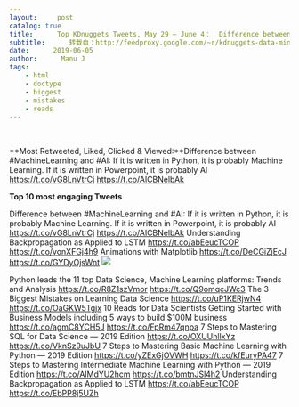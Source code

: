 ```yaml
---
layout:     post
catalog: true
title:      Top KDnuggets Tweets, May 29 – June 4：  Difference between #MachineLearning and #AI; Understanding Backpropagation as Applied to LSTM
subtitle:      转载自：http://feedproxy.google.com/~r/kdnuggets-data-mining-analytics/~3/r1M99o_kmw4/top-tweets-may29-jun4.html
date:      2019-06-05
author:      Manu J
tags:
    - html
    - doctype
    - biggest
    - mistakes
    - reads
---
```



  
 

**Most Retweeted, Liked, Clicked & Viewed:**Difference between #MachineLearning and #AI:
If it is written in Python, it is probably Machine Learning.
If it is written in Powerpoint, it is probably AI 
 https://t.co/vG8LnVtrCj https://t.co/AlCBNelbAk


**Top 10 most engaging Tweets**

 Difference between #MachineLearning and #AI:
If it is written in Python, it is probably Machine Learning.
If it is written in Powerpoint, it is probably AI 
 https://t.co/vG8LnVtrCj https://t.co/AlCBNelbAk
 Understanding Backpropagation as Applied to LSTM https://t.co/abEeucTCOP https://t.co/vonXFGj4h9
 Animations with Matplotlib https://t.co/DeCGiZjEcJ https://t.co/GYDyOjsWnt ![](https://i.ibb.co/D7HkkPB/1-d4zk-PDg9-Em-Vi-FVWR1-Yw-Btg.gif)
 
 Python leads the 11 top Data Science, Machine Learning platforms: Trends and Analysis https://t.co/R8Z1szVmor https://t.co/Q9omqcJWc3
 The 3 Biggest Mistakes on Learning Data Science https://t.co/uP1KERjwN4 https://t.co/OaGKW5Tgjx
 10 Reads for Data Scientists Getting Started with Business Models 
including 5 ways to build $100M business
https://t.co/agmC8YCH5J https://t.co/FpRm47qnpa
 7 Steps to Mastering SQL for Data Science — 2019 Edition https://t.co/OXUUhllxYz https://t.co/VknSz9uJbU
 7 Steps to Mastering Basic Machine Learning with Python — 2019 Edition https://t.co/yZExGjOVWH https://t.co/kfEuryPA47
 7 Steps to Mastering Intermediate Machine Learning with Python — 2019 Edition https://t.co/AlMdYU2hcm https://t.co/bmtnJSl4h2
 Understanding Backpropagation as Applied to LSTM https://t.co/abEeucTCOP https://t.co/EbPP8j5UZh
 


 


